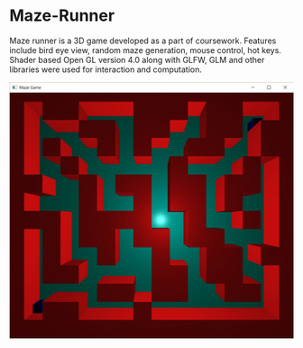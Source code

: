# Maze-Runner
<p>Maze runner is a 3D game developed as a part of coursework. Features include bird eye view, random maze generation, mouse control, hot keys. Shader based Open GL version 4.0 along with GLFW, GLM and other libraries were used for interaction and computation.</p>

<img src = "./vinaypinnakaLab7.JPG">

